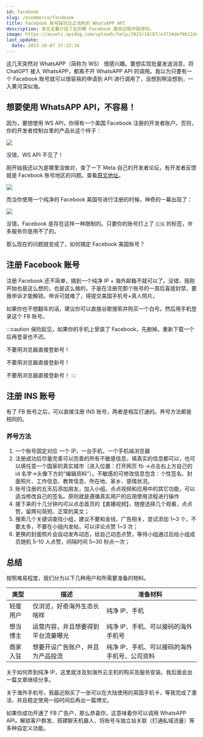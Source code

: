 ```yaml
---
id: facebook
slug: /ecommerce/facebook
title: Facebook 账号踩坑记之消失的 WhatsAPP API
description: 本文主要介绍了在折腾 Facebook 服务过程中踩得坑。
image: https://assets.apidog.com/uploads/help/2023/10/07/e3734def9b11682faa81a06225b440ce.png
last_update:
  date: 2023-10-07 17:22:34
---
```


这几天突然对 WhatsAPP（简称为 WS） 很感兴趣。要想实现批量发送消息、将 ChatGPT 接入 WhatsAPP，都离不开 WhatsAPP API 的调用。我以为只要有一个 Facebook 账号就可以很容易的申请到 API 进行调用了，没想到啊没想到，一入黄河深似海。

## 想要使用 WhatsAPP API，不容易！

因为，要想使用 WS API，你得有一个美国 Facebook 注册的开发者账户。否则，你的开发者控制台里的产品长这个样子：

![](https://assets.apidog.com/uploads/help/2023/10/07/2bd75af9c239a184c19be3da0bc54cdd.png)

没错，WS API 不见了！

刚开始我还以为是哪里没做对，查了一下 Meta 自己的开发者论坛，有开发者反馈就是 Facebook 账号地区的问题。查看[原文地址](https://developers.facebook.com/community/threads/658603486107233/)。

![](https://resource.offshoreview.xyz/new-docu/4a5a63a001f6957b24846b4765612792.png)

而当你使用一个纯净的 Facebook 美国号进行注册的时候，神奇的一幕出现了：

![](https://resource.offshoreview.xyz/new-docu/2b518e578e72ab8d17b30fd605b64eb9.png)

没错，Facebook 是存在这样一种限制的。只要你的账号打上了 🇨🇳 的标签，许多服务你是用不了的。

那么现在的问题就变成了，如何搞定 Facebook 美国账号？

## 注册 Facebook 账号

注册 Facebook 还不简单，搞到一个纯净 IP + 海外邮箱不就可以了。没错，我刚开始也是这么想的，也是这么做的，于是在注册完那个账号的一周后喜提封禁，要我申诉才能解锁。申诉可就难了，得提交美国手机号+真人照片。

如果你也不想翻车的话，建议你可以直接谷歌搜索并购买一个白号。然后用手机登录这个 FB 账号。

:::caution
保险起见，如果你的手机上曾装了 Facebook，先删掉。重新下载一个后再登录也不迟。

不要用浏览器直接登新号！

不要用浏览器直接登新号！

不要用浏览器直接登新号！
:::

## 注册 INS 账号

有了 FB 账号之后，可以直接注册 INS 账号，两者是相互打通的。养号方法都是相同的。


### 养号方法

1. 一个账号固定对应 一个 IP，一台手机，一个手机端浏览器
2. 注册成功后尽量完善可以完善的所有不敏感信息，填真实的信息都可以，也可以填任意一个国家的真实城市（进入位置：打开网页 fb →点击右上方自己的 id 名字→头像下方的“编辑资料”）。不敏感的可修改信息包含：个性签名、封面照片、工作信息、教育信息、所在地、家乡、感情状况。
3. 账号注册的五天后添加朋友，加入小组。点点视频和应用中的其它功能，可以适当修改自己的签名。原则就是遵循真实用户的应用使用流程进行操作
4. 接下来的十几分钟内可以点击首页的【直播视频】，随便选择几个观看，点点赞，留两句简短、正常的英文；
5. 搜索几个关键词查找小组，建议不要和金钱、广告相关，尝试添加 1~3 个，不要太多，不要在小组内发帖，可以评论点赞 1~3 次；
6. 更换的封面照片会自动发布动态，给自己动态点赞，等待小组通过后给小组成员随机 5-10 人点赞，间隔时间 5~30 秒点一次；

## 总结

按照难易程度，我们分为以下几种用户和所需要准备的物料。

| 类型 | 描述 | 准备材料 |
|-|-|-|  
| 轻度用户 | 仅浏览，好奇海外生态长啥样 | 纯净 IP、手机 |
| 想当博主 | 运营内容，并且想要得到平台流量曝光 | 纯净 IP、手机、可以接码的海外手机号 |
| 商家入驻 | 想要开设广告账户，并且为产品投流 | 纯净 IP、手机、可以接码的海外手机号、公司资料 |


关于如何弄到纯净 IP，这里就涉及到海外云主机的购买及服务安装。我后面会出一篇文章继续分享。

关于海外手机号，我最近刚买了一张可以在大陆使用的英国手机卡，等我完成了激活，并且稳定使用一段时间后再出一篇博文。

如果你成功开通了 FB 广告户，那么恭喜你，这意味着你可以调用 WhatsAPP API，解锁客户群发、搭建聊天机器人、将账号与独立站关联（打通私域流量）等多种自定义功能。
